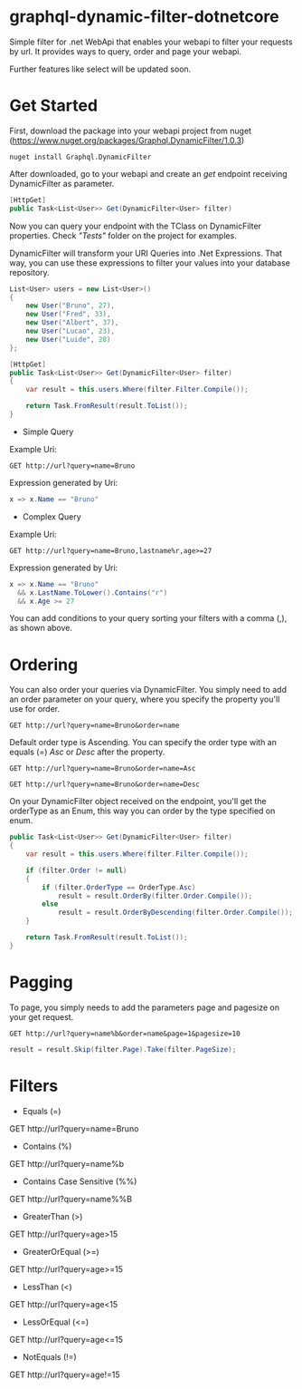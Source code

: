 # graphql-dynamic-filter-dotnetcore
Simple filter for .net WebApi that enables your webapi to filter your requests by url.
It provides ways to query, order and page your webapi.

Further features like select will be updated soon.

# Get Started

First, download the package into your webapi project from nuget (https://www.nuget.org/packages/Graphql.DynamicFilter/1.0.3)
```batch
nuget install Graphql.DynamicFilter
```

After downloaded, go to your webapi and create an *get* endpoint receiving DynamicFilter<TClass> as parameter.

```C#
[HttpGet]
public Task<List<User>> Get(DynamicFilter<User> filter)
```

Now you can query your endpoint with the TClass on DynamicFilter properties. Check *"Tests"* folder on the project for examples.

DynamicFilter will transform your URI Queries into .Net Expressions. That way, you can use these expressions to filter your values into your database repository.

```C#
List<User> users = new List<User>()
{
    new User("Bruno", 27),
    new User("Fred", 33),
    new User("Albert", 37),
    new User("Lucao", 23),
    new User("Luide", 28)
};

[HttpGet]
public Task<List<User>> Get(DynamicFilter<User> filter)
{
    var result = this.users.Where(filter.Filter.Compile());

    return Task.FromResult(result.ToList());
}
```

- Simple Query

Example Uri:

```http
GET http://url?query=name=Bruno
```
Expression generated by Uri:

```C#
x => x.Name == "Bruno"
```

- Complex Query

Example Uri:

```http
GET http://url?query=name=Bruno,lastname%r,age>=27
```
Expression generated by Uri:

```C#
x => x.Name == "Bruno" 
  && x.LastName.ToLower().Contains("r") 
  && x.Age >= 27
```

You can add conditions to your query sorting your filters with a comma (,), as shown above.

# Ordering

You can also order your queries via DynamicFilter. You simply need to add an order parameter on your query, where you specify the property you'll use for order.

```http
GET http://url?query=name=Bruno&order=name
```

Default order type is Ascending. You can specify the order type with an equals (=) *Asc* or *Desc* after the property.

```http
GET http://url?query=name=Bruno&order=name=Asc

GET http://url?query=name=Bruno&order=name=Desc
```

On your DynamicFilter object received on the endpoint, you'll get the orderType as an Enum, this way you can order by the type specified on enum.

```C#
public Task<List<User>> Get(DynamicFilter<User> filter)
{
    var result = this.users.Where(filter.Filter.Compile());

    if (filter.Order != null)
    {
        if (filter.OrderType == OrderType.Asc)
            result = result.OrderBy(filter.Order.Compile());
        else
            result = result.OrderByDescending(filter.Order.Compile());
    }

    return Task.FromResult(result.ToList());
}
```

# Pagging

To page, you simply needs to add the parameters page and pagesize on your get request.

```http
GET http://url?query=name%b&order=name&page=1&pagesize=10
```

```C#
result = result.Skip(filter.Page).Take(filter.PageSize);
```

# Filters

- Equals (=)

GET http://url?query=name=Bruno

- Contains (%)

GET http://url?query=name%b

- Contains Case Sensitive (%%)

GET http://url?query=name%%B

- GreaterThan (>)

GET http://url?query=age>15

- GreaterOrEqual (>=)

GET http://url?query=age>=15

- LessThan (<)

GET http://url?query=age<15

- LessOrEqual (<=)

GET http://url?query=age<=15

- NotEquals (!=)

GET http://url?query=age!=15
